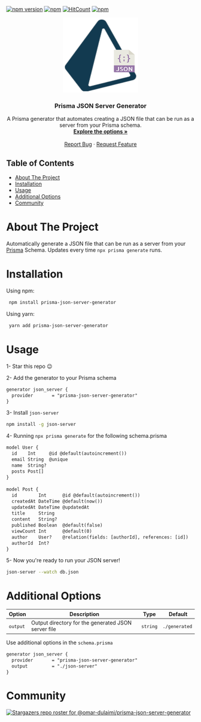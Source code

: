 [![npm version](https://badge.fury.io/js/prisma-json-server-generator.svg)](https://badge.fury.io/js/prisma-json-server-generator)
[![npm](https://img.shields.io/npm/dt/prisma-json-server-generator.svg)](https://www.npmjs.com/package/prisma-json-server-generator)
[![HitCount](https://hits.dwyl.com/omar-dulaimi/prisma-json-server-generator.svg?style=flat)](http://hits.dwyl.com/omar-dulaimi/prisma-json-server-generator)
[![npm](https://img.shields.io/npm/l/prisma-json-server-generator.svg)](LICENSE)

<p align="center">
  <a href="https://github.com/omar-dulaimi/prisma-json-server-generator">
    <img src="https://raw.githubusercontent.com/omar-dulaimi/prisma-json-server-generator/master/logo.png" alt="Logo" width="200" height="200">
  </a>
  <h3 align="center">Prisma JSON Server Generator</h3>
  <p align="center">
    A Prisma generator that automates creating a JSON file that can be run as a server from your Prisma schema.
    <br />
    <a href="https://github.com/omar-dulaimi/prisma-json-server-generator#additional-options"><strong>Explore the options »</strong></a>
    <br />
    <br />
    <a href="https://github.com/omar-dulaimi/prisma-json-server-generator/issues/new?template=bug_report.yml">Report Bug</a>
    ·
    <a href="https://github.com/omar-dulaimi/prisma-json-server-generator/issues/new?template=feature_request.md">Request Feature</a>
  </p>
</p>

## Table of Contents

- [About The Project](#about-the-project)
- [Installation](#installation)
- [Usage](#usage)
- [Additional Options](#additional-options)
- [Community](#community)

# About The Project

Automatically generate a JSON file that can be run as a server from your [Prisma](https://github.com/prisma/prisma) Schema. Updates every time `npx prisma generate` runs.

# Installation

Using npm:

```bash
 npm install prisma-json-server-generator
```

Using yarn:

```bash
 yarn add prisma-json-server-generator
```

# Usage

1- Star this repo 😉

2- Add the generator to your Prisma schema

```prisma
generator json_server {
  provider       = "prisma-json-server-generator"
}
```

3- Install `json-server`

```bash
npm install -g json-server
```

4- Running `npx prisma generate` for the following schema.prisma

```prisma
model User {
  id    Int     @id @default(autoincrement())
  email String  @unique
  name  String?
  posts Post[]
}

model Post {
  id        Int      @id @default(autoincrement())
  createdAt DateTime @default(now())
  updatedAt DateTime @updatedAt
  title     String
  content   String?
  published Boolean  @default(false)
  viewCount Int      @default(0)
  author    User?    @relation(fields: [authorId], references: [id])
  authorId  Int?
}
```

5- Now you're ready to run your JSON server!

```bash
json-server --watch db.json
```

# Additional Options

| Option           |  Description                                                 | Type      |  Default      |
| ---------------- | ------------------------------------------------------------ | --------- | ------------- |
| `output`         | Output directory for the generated JSON server file          | `string`  | `./generated` |

Use additional options in the `schema.prisma`

```prisma
generator json_server {
  provider       = "prisma-json-server-generator"
  output         = "./json-server"
}
```
# Community
[![Stargazers repo roster for @omar-dulaimi/prisma-json-server-generator](https://reporoster.com/stars/omar-dulaimi/prisma-json-server-generator)](https://github.com/omar-dulaimi/prisma-json-server-generator/stargazers)

